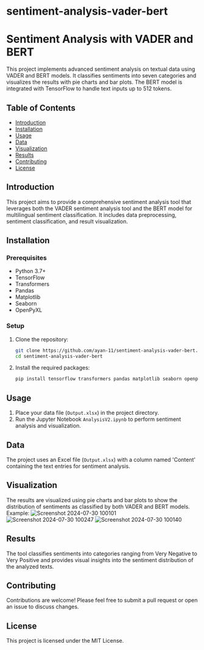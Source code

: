 # sentiment-analysis-vader-bert

# Sentiment Analysis with VADER and BERT

This project implements advanced sentiment analysis on textual data using VADER and BERT models. It classifies sentiments into seven categories and visualizes the results with pie charts and bar plots. The BERT model is integrated with TensorFlow to handle text inputs up to 512 tokens.

## Table of Contents
- [Introduction](#introduction)
- [Installation](#installation)
- [Usage](#usage)
- [Data](#data)
- [Visualization](#visualization)
- [Results](#results)
- [Contributing](#contributing)
- [License](#license)

## Introduction
This project aims to provide a comprehensive sentiment analysis tool that leverages both the VADER sentiment analysis tool and the BERT model for multilingual sentiment classification. It includes data preprocessing, sentiment classification, and result visualization.

## Installation

### Prerequisites
- Python 3.7+
- TensorFlow
- Transformers
- Pandas
- Matplotlib
- Seaborn
- OpenPyXL

### Setup
1. Clone the repository:
   ```sh
   git clone https://github.com/ayan-11/sentiment-analysis-vader-bert.git
   cd sentiment-analysis-vader-bert
   ```

2. Install the required packages:
   ```sh
   pip install tensorflow transformers pandas matplotlib seaborn openpyxl vaderSentiment
   ```

## Usage
1. Place your data file (`Output.xlsx`) in the project directory.
2. Run the Jupyter Notebook `AnalysisV2.ipynb` to perform sentiment analysis and visualization.

## Data
The project uses an Excel file (`Output.xlsx`) with a column named 'Content' containing the text entries for sentiment analysis.

## Visualization
The results are visualized using pie charts and bar plots to show the distribution of sentiments as classified by both VADER and BERT models.
Example:
![Screenshot 2024-07-30 100101](https://github.com/user-attachments/assets/38720a2a-063a-4018-a6f6-749167818d49)
![Screenshot 2024-07-30 100247](https://github.com/user-attachments/assets/9f7d1529-5d52-4ecc-a280-c1990eea1382)
![Screenshot 2024-07-30 100140](https://github.com/user-attachments/assets/6e6850fb-0cd5-4d78-b4b9-de1d333c350d)


## Results
The tool classifies sentiments into categories ranging from Very Negative to Very Positive and provides visual insights into the sentiment distribution of the analyzed texts.

## Contributing
Contributions are welcome! Please feel free to submit a pull request or open an issue to discuss changes.

## License
This project is licensed under the MIT License.
